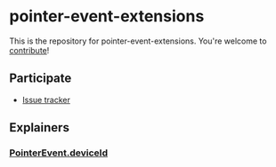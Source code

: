 # pointer-event-extensions

This is the repository for pointer-event-extensions. You're welcome to
[contribute](CONTRIBUTING.md)!

## Participate
- [Issue tracker](https://github.com/WICG/pointer-event-extensions/issues)

## Explainers
### [PointerEvent.deviceId](pointer-event-device-id-explainer.md)
